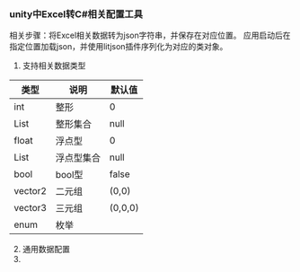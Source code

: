 ### unity中Excel转C#相关配置工具
相关步骤：将Excel相关数据转为json字符串，并保存在对应位置。
应用启动后在指定位置加载json，并使用litjson插件序列化为对应的类对象。
1. 支持相关数据类型

| 类型          | 说明    | 默认值     |
|-------------|-------|---------|
| int         | 整形    | 0       |
| List<int>   | 整形集合  | null    |
| float       | 浮点型   | 0       |
| List<float> | 浮点型集合 | null    |
| bool        | bool型 | false   |
| vector2     | 二元组   | (0,0)   |
| vector3     | 三元组   | (0,0,0) |
| enum        | 枚举    |         |
2. 通用数据配置
3. 
